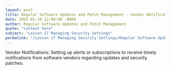 ```yaml
---
layout: post
title: Regular Software Updates and Patch Management - Vendor Notifications
date: 2025-01-10 12:00:00 -0000
author: Regular Software Updates and Patch Management
quote: "content here"
subject: "Lesson 17 Managing Security Settings"
permalink: "/Lesson 17 Managing Security Settings/Regular Software Updates and Patch Management/Regular Software Updates and Patch Management - Vendor Notifications"
---
```


Vendor Notifications: Setting up alerts or subscriptions to receive timely notifications from software vendors regarding updates and security patches.
